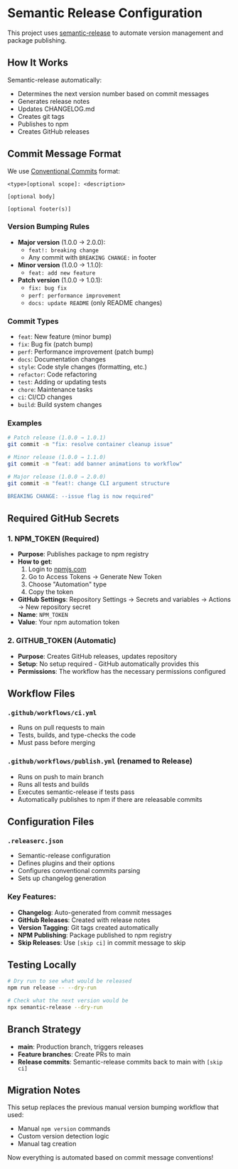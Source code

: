 # Semantic Release Configuration

This project uses [semantic-release](https://semantic-release.gitbook.io/) to automate version management and package publishing.

## How It Works

Semantic-release automatically:
- Determines the next version number based on commit messages
- Generates release notes
- Updates CHANGELOG.md
- Creates git tags
- Publishes to npm
- Creates GitHub releases

## Commit Message Format

We use [Conventional Commits](https://conventionalcommits.org/) format:

```
<type>[optional scope]: <description>

[optional body]

[optional footer(s)]
```

### Version Bumping Rules

- **Major version** (1.0.0 → 2.0.0): 
  - `feat!: breaking change` 
  - Any commit with `BREAKING CHANGE:` in footer
- **Minor version** (1.0.0 → 1.1.0): 
  - `feat: add new feature`
- **Patch version** (1.0.0 → 1.0.1): 
  - `fix: bug fix`
  - `perf: performance improvement`
  - `docs: update README` (only README changes)

### Commit Types

- `feat`: New feature (minor bump)
- `fix`: Bug fix (patch bump)  
- `perf`: Performance improvement (patch bump)
- `docs`: Documentation changes
- `style`: Code style changes (formatting, etc.)
- `refactor`: Code refactoring
- `test`: Adding or updating tests
- `chore`: Maintenance tasks
- `ci`: CI/CD changes
- `build`: Build system changes

### Examples

```bash
# Patch release (1.0.0 → 1.0.1)
git commit -m "fix: resolve container cleanup issue"

# Minor release (1.0.0 → 1.1.0)  
git commit -m "feat: add banner animations to workflow"

# Major release (1.0.0 → 2.0.0)
git commit -m "feat!: change CLI argument structure

BREAKING CHANGE: --issue flag is now required"
```

## Required GitHub Secrets

### 1. NPM_TOKEN (Required)
- **Purpose**: Publishes package to npm registry
- **How to get**: 
  1. Login to [npmjs.com](https://npmjs.com)
  2. Go to Access Tokens → Generate New Token
  3. Choose "Automation" type
  4. Copy the token
- **GitHub Settings**: Repository Settings → Secrets and variables → Actions → New repository secret
- **Name**: `NPM_TOKEN`
- **Value**: Your npm automation token

### 2. GITHUB_TOKEN (Automatic)
- **Purpose**: Creates GitHub releases, updates repository
- **Setup**: No setup required - GitHub automatically provides this
- **Permissions**: The workflow has the necessary permissions configured

## Workflow Files

### `.github/workflows/ci.yml`
- Runs on pull requests to main
- Tests, builds, and type-checks the code
- Must pass before merging

### `.github/workflows/publish.yml` (renamed to Release)
- Runs on push to main branch
- Runs all tests and builds
- Executes semantic-release if tests pass
- Automatically publishes to npm if there are releasable commits

## Configuration Files

### `.releaserc.json`
- Semantic-release configuration
- Defines plugins and their options
- Configures conventional commits parsing
- Sets up changelog generation

### Key Features:
- **Changelog**: Auto-generated from commit messages
- **GitHub Releases**: Created with release notes  
- **Version Tagging**: Git tags created automatically
- **NPM Publishing**: Package published to npm registry
- **Skip Releases**: Use `[skip ci]` in commit message to skip

## Testing Locally

```bash
# Dry run to see what would be released
npm run release -- --dry-run

# Check what the next version would be
npx semantic-release --dry-run
```

## Branch Strategy

- **main**: Production branch, triggers releases
- **Feature branches**: Create PRs to main
- **Release commits**: Semantic-release commits back to main with `[skip ci]`

## Migration Notes

This setup replaces the previous manual version bumping workflow that used:
- Manual `npm version` commands
- Custom version detection logic
- Manual tag creation

Now everything is automated based on commit message conventions!
